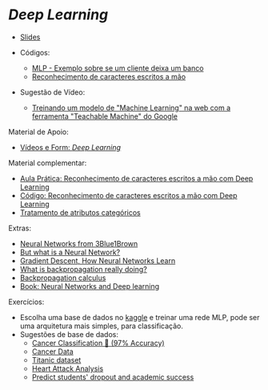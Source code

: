 # _Deep Learning_
* [Slides](https://docs.google.com/presentation/d/1pxztvhuOc36D76cDW86oj8nGZAIlQSEn2GZJE0GzGLw/edit?usp=sharing)
* Códigos:
  * [MLP - Exemplo sobre se um cliente deixa um banco](https://colab.research.google.com/drive/1NndIE2zvup_aWqSG06JR7i6_WxXQ-xMU?usp=sharing)
  * [Reconhecimento de caracteres escritos a mão](https://colab.research.google.com/drive/1gGi-n3vAJkjdEKMYLZkSCXoDhyRS1tSJ?usp=sharing)

* Sugestão de Vídeo:
  * [Treinando um modelo de "Machine Learning" na web com a ferramenta "Teachable Machine" do Google](https://www.youtube.com/watch?v=Qkop0rB-v1A)

Material de Apoio:
* [Vídeos e Form: _Deep Learning_](https://docs.google.com/forms/d/e/1FAIpQLSerRGTZZPjgz7yv1zWqZQfFVM6WkTyqkB22R7w3IRnvcRNE5A/viewform?usp=sf_link)
  
Material complementar: 
* [Aula Prática: Reconhecimento de caracteres escritos a mão com Deep Learning](https://youtu.be/lXCz0tduSh8) 
* [Código: Reconhecimento de caracteres escritos a mão com Deep Learning](https://colab.research.google.com/drive/18fPqtpy6AV5Uo-WlmyFe6Epj-7UlrXgg)
* [Tratamento de atributos categóricos](https://analyticsindiamag.com/complete-guide-to-handling-categorical-data-using-scikit-learn/) 

Extras: 
* [Neural Networks from 3Blue1Brown](https://www.3blue1brown.com/lessons/neural-networks)
* [But what is a Neural Network?](https://www.youtube.com/watch?v=aircAruvnKk)
* [Gradient Descent, How Neural Networks Learn](https://www.youtube.com/watch?v=IHZwWFHWa-w)
* [What is backpropagation really doing?](https://www.youtube.com/watch?v=Ilg3gGewQ5U)
* [Backpropagation calculus](https://www.youtube.com/watch?v=tIeHLnjs5U8)
* [Book: Neural Networks and Deep learning](http://neuralnetworksanddeeplearning.com/index.html)

Exercícios: 
* Escolha uma base de dados no [kaggle](https://www.kaggle.com/) e treinar uma rede MLP, pode ser uma arquitetura mais simples, para classificação.
* Sugestões de base de dados: 
  * [Cancer Classification 🦠 (97% Accuracy)](https://www.kaggle.com/code/guhbrandao/cancer-classification-97-accuracy/input)  
  * [Cancer Data](https://www.kaggle.com/datasets/erdemtaha/cancer-data)
  * [Titanic dataset](https://www.kaggle.com/code/biswajee/titanic-dataset/input) 
  * [Heart Attack Analysis](https://www.kaggle.com/datasets/rashikrahmanpritom/heart-attack-analysis-prediction-dataset) 
  * [Predict students' dropout and academic success](https://www.kaggle.com/datasets/thedevastator/higher-education-predictors-of-student-retention)  

